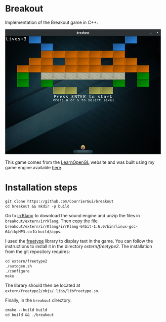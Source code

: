 # Breakout
Implementation of the Breakout game in C++.

![alt text](resources/screenshot.png)

This game comes from the [LearnOpenGL](https://learnopengl.com) website and was built using my game engine available [here](https://github.com/CourrierGui/pangolin).

# Installation steps

```
git clone https://github.com/CourrierGui/breakout
cd breakout && mkdir -p build
```

Go to [irrKlang](https://www.ambiera.com/irrklang/downloads.html) to download the sound engine and unzip the files in `breakout/extern/irrklang`.
Then copy the file `breakout/extern/irrKlang/irrKlang-64bit-1.6.0/bin/linux-gcc-64/ikpMP3.so` to `build/apps`.

I used the [freetype](https://www.freetype.org/download.html) library to
display text in the game. You can follow the instructions to install it in the
directory *extern/freetype2*. The installation from the git repository requires:

```
cd extern/freetype2
./autogen.sh
./configure
make
```
The library should then be located at `extern/freetype2/objs/.libs/libfreetype.so`.

Finally, in the `breakout` directory:
```
cmake --build build
cd build && ./breakout
```
